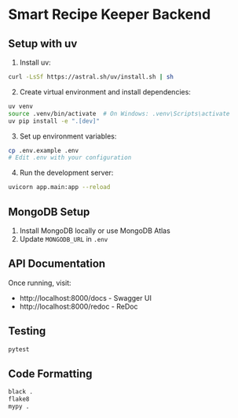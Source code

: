 # Smart Recipe Keeper Backend

## Setup with uv

1. Install uv:
```bash
curl -LsSf https://astral.sh/uv/install.sh | sh
```

2. Create virtual environment and install dependencies:
```bash
uv venv
source .venv/bin/activate  # On Windows: .venv\Scripts\activate
uv pip install -e ".[dev]"
```

3. Set up environment variables:
```bash
cp .env.example .env
# Edit .env with your configuration
```

4. Run the development server:
```bash
uvicorn app.main:app --reload
```

## MongoDB Setup

1. Install MongoDB locally or use MongoDB Atlas
2. Update `MONGODB_URL` in `.env`

## API Documentation

Once running, visit:
- http://localhost:8000/docs - Swagger UI
- http://localhost:8000/redoc - ReDoc

## Testing

```bash
pytest
```

## Code Formatting

```bash
black .
flake8
mypy .
```
